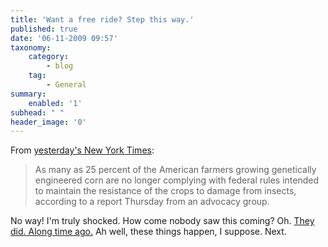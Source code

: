 ```yaml
---
title: 'Want a free ride? Step this way.'
published: true
date: '06-11-2009 09:57'
taxonomy:
    category:
        - blog
    tag:
        - General
summary:
    enabled: '1'
subhead: " "
header_image: '0'
---
```


From [yesterday's New York Times](https://www.nytimes.com/2009/11/06/business/06corn.html?_r=2&ref=business):

> As many as 25 percent of the American farmers growing genetically engineered corn are no longer complying with federal rules intended to maintain the resistance of the crops to damage from insects, according to a report Thursday from an advocacy group.

No way! I'm truly shocked. How come nobody saw this coming? Oh. [They did. Along time ago.](https://www.jeremycherfas.net/work/nothing-new) Ah well, these things happen, I suppose. Next.
